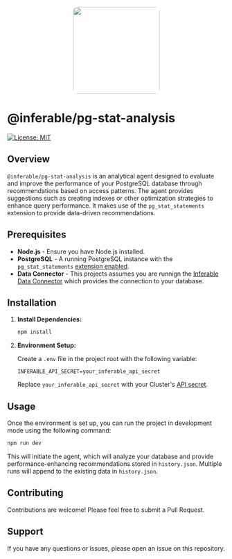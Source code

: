 <p align="center">
  <img src="https://a.inferable.ai/logo-hex.png" width="200" style="border-radius: 10px" />
</p>

# @inferable/pg-stat-analysis

[![License: MIT](https://img.shields.io/badge/License-MIT-yellow.svg)](https://opensource.org/licenses/MIT)

## Overview

`@inferable/pg-stat-analysis` is an analytical agent designed to evaluate and improve the performance of your PostgreSQL database through recommendations based on access patterns. The agent provides suggestions such as creating indexes or other optimization strategies to enhance query performance. It makes use of the `pg_stat_statements` extension to provide data-driven recommendations.

## Prerequisites

- **Node.js** - Ensure you have Node.js installed.
- **PostgreSQL** - A running PostgreSQL instance with the `pg_stat_statements` [extension enabled](https://www.postgresql.org/docs/current/pgstatstatements.html).
- **Data Connector** - This projects assumes you are runnign the [Inferable Data Connector](https://github.com/inferablehq/inferable/tree/main/data-connector) which provides the connection to your database.

## Installation

1. **Install Dependencies:**

   ```bash
   npm install
   ```

2. **Environment Setup:**

   Create a `.env` file in the project root with the following variable:

   ```
   INFERABLE_API_SECRET=your_inferable_api_secret
   ```

   Replace `your_inferable_api_secret` with your Cluster's [API secret](https://docs.inferable.ai/pages/auth#cluster-api-keys).

## Usage

Once the environment is set up, you can run the project in development mode using the following command:

```bash
npm run dev
```

This will initiate the agent, which will analyze your database and provide performance-enhancing recommendations stored in `history.json`.
Multiple runs will append to the existing data in `history.json`.

## Contributing

Contributions are welcome! Please feel free to submit a Pull Request.

## Support

If you have any questions or issues, please open an issue on this repository.
